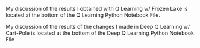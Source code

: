 My discussion of the results I obtained with Q Learning w/ Frozen Lake is located at the bottom of the Q Learning Python Notebook File.

My discussion of the results of the changes I made in Deep Q Learning w/ Cart-Pole is located at the bottom of the Deep Q Learning Python Notebook File

